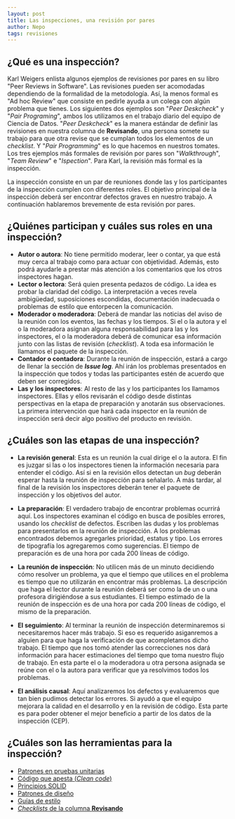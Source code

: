 ```yaml
---
layout: post
title: Las inspecciones, una revisión por pares
author: Nepo
tags: revisiones
---
```


## ¿Qué es una inspección?
Karl Weigers enlista algunos ejemplos de revisiones por pares en su libro "Peer Reviews in
Software". Las revisiones pueden ser acomodadas dependiendo de la formalidad de la metodología. Así,
la menos formal es "Ad hoc Review" que consiste en pedirle ayuda a un colega con algún problema que
tienes. Los siguientes dos ejemplos son "_Peer Deskcheck_" y "_Pair Programing_", ambos los
utilizamos en el trabajo diario del equipo de Ciencia de Datos. "_Peer Deskcheck_" es la manera
estándar de definir las revisiones en nuestra columna de **Revisando**, una persona somete su
trabajo para que otra revise que se cumplan todos los elementos de un _checklist_. Y "_Pair
Programming_" es lo que hacemos en nuestros tomates. Los tres ejemplos más formales de revisión por
pares son "_Walkthrough_", "_Team Review_" e "_Ispection_". Para Karl, la revisión más formal es la
inspección.

La inspección consiste en un par de reuniones donde las y los participantes de la inspección cumplen
con diferentes roles. El objetivo principal de la inspección deberá ser encontrar defectos graves en
nuestro trabajo. A continuación hablaremos brevemente de esta revisión por pares.

## ¿Quiénes participan y cuáles sus roles en una inspección?
- **Autor o autora**: No tiene permitido moderar, leer o contar, ya que está muy cerca al trabajo
  como para actuar con objetividad. Además, esto podrá ayudarle a prestar más atención a los
  comentarios que los otros inspectores hagan.
- **Lector o lectora**: Será quien presenta pedazos de código. La idea es probar la claridad del
  código. La interpretación a veces revela ambigüedad, suposiciones escondidas, documentación
  inadecuada o problemas de estilo que entorpecen la comunicación.
- **Moderador o moderadora**: Deberá de mandar las noticias del aviso de la reunión con los eventos,
  las fechas y los tiempos. Si el o la autora y el o la moderadora asignan alguna responsabilidad
  para las y los inspectores, el o la moderadora deberá de comunicar esa información junto con las
  listas de revisión (_checklist_). A toda esa información le llamamos el paquete de la inspección.
- **Contador o contadora**: Durante la reunión de inspección, estará a cargo de llenar la sección de
  _**Issue log**_. Ahí irán los problemas presentados en la inspección que todos y todas las
  participantes estén de acuerdo que deben ser corregidos.
- **Las y los inspectores**: Al resto de las y los participantes los llamamos inspectores. Ellas y
  ellos revisarán el código desde distintas perspectivas en la etapa de preparación y anotarán sus
  observaciones. La primera intervención que hará cada inspector en la reunión de inspección será
  decir algo positivo del producto en revisión.

## ¿Cuáles son las etapas de una inspección?
- **La revisión general**: Esta es un reunión la cual dirige el o la autora. El fin es juzgar si las
  o los inspectores tienen la información necesaria para entender el código. Así si en la revisión
  ellos detectan un _bug_ deberán esperar hasta la reunión de inspección para señalarlo. A más
  tardar, al final de la revisión los inspectores deberán tener el paquete de inspección y los
  objetivos del autor.

- **La preparación**: El verdadero trabajo de encontrar problemas ocurrirá aquí. Los inspectores
  examinan el código en busca de posibles errores, usando los _checklist_ de defectos. Escriben las
  dudas y los problemas para presentarlos en la reunión de inspección. A los problemas encontrados
  debemos agregarles prioridad, estatus y tipo. Los errores de tipografía los agregaremos como
  sugerencias. El tiempo de preparación es de una hora por cada 200 líneas de código.

- **La reunión de inspección**: No utilicen más de un minuto decidiendo cómo resolver un problema,
  ya que el tiempo que utilices en el problema es tiempo que no utilizarán en encontrar más
  problemas. La descripción que haga el lector durante la reunión deberá ser como la de un o una
  profesora dirigiéndose a sus estudiantes. El tiempo estimado de la reunión de inspección es de una
  hora por cada 200 líneas de código, el mismo de la preparación.

- **El seguimiento**: Al terminar la reunión de inspección determinaremos si necesitaremos hacer más
  trabajo. Si eso es requerido asiganremos a alguien para que haga la verificación de que
  acompletamos dicho trabajo. El tiempo que nos tomó atender las correcciones nos dará información
  para hacer estimaciones del tiempo que toma nuestro flujo de trabajo. En esta parte el o la
  moderadora u otra persona asignada se reúne con el o la autora para verificar que ya resolvimos
  todos los problemas.

- **El análisis causal**: Aquí analizaremos los defectos y evaluaremos que tan bien pudimos detectar
  los errores. Si ayudó a que el equipo mejorara la calidad en el desarrollo y en la revisión de
  código. Esta parte es para poder obtener el mejor beneficio a partir de los datos de la inspección
  (CEP).

## ¿Cuáles son las herramientas para la inspección?
- [Patrones en pruebas
  unitarias](https://medium.com/swlh/3-patterns-for-reducing-duplication-in-your-unit-tests-7d693c6bfbd2)
- [Código que apesta (_Clean
  code_)](https://learning.oreilly.com/library/view/clean-code-a/9780136083238/chapter17.html#ch17)
- [Principios SOLID](http://butunclebob.com/ArticleS.UncleBob.PrinciplesOfOod?)
- [Patrones de diseño](https://learning.oreilly.com/videos/clean-code/9780134661742/9780134661742-CODE_E25)
- [Guías de estilo](https://islasgeci.github.io/guia_de_estilo/)
- [_Checklists_ de la columna **Revisando**](https://github.com/IslasGECI/manual#checklists-del-kanban)
